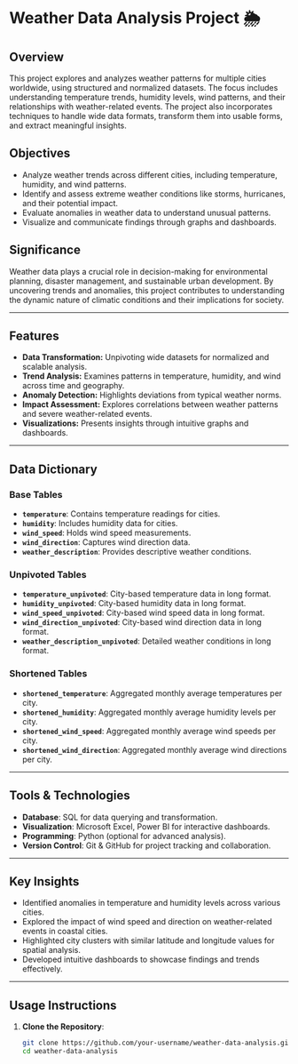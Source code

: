 # Weather Data Analysis Project 🌦️

## Overview
This project explores and analyzes weather patterns for multiple cities worldwide, using structured and normalized datasets. The focus includes understanding temperature trends, humidity levels, wind patterns, and their relationships with weather-related events. The project also incorporates techniques to handle wide data formats, transform them into usable forms, and extract meaningful insights.

## Objectives
- Analyze weather trends across different cities, including temperature, humidity, and wind patterns.
- Identify and assess extreme weather conditions like storms, hurricanes, and their potential impact.
- Evaluate anomalies in weather data to understand unusual patterns.
- Visualize and communicate findings through graphs and dashboards.

## Significance
Weather data plays a crucial role in decision-making for environmental planning, disaster management, and sustainable urban development. By uncovering trends and anomalies, this project contributes to understanding the dynamic nature of climatic conditions and their implications for society.

---

## Features
- **Data Transformation:** Unpivoting wide datasets for normalized and scalable analysis.
- **Trend Analysis:** Examines patterns in temperature, humidity, and wind across time and geography.
- **Anomaly Detection:** Highlights deviations from typical weather norms.
- **Impact Assessment:** Explores correlations between weather patterns and severe weather-related events.
- **Visualizations:** Presents insights through intuitive graphs and dashboards.

---

## Data Dictionary
### Base Tables
- **`temperature`**: Contains temperature readings for cities.
- **`humidity`**: Includes humidity data for cities.
- **`wind_speed`**: Holds wind speed measurements.
- **`wind_direction`**: Captures wind direction data.
- **`weather_description`**: Provides descriptive weather conditions.

### Unpivoted Tables
- **`temperature_unpivoted`**: City-based temperature data in long format.
- **`humidity_unpivoted`**: City-based humidity data in long format.
- **`wind_speed_unpivoted`**: City-based wind speed data in long format.
- **`wind_direction_unpivoted`**: City-based wind direction data in long format.
- **`weather_description_unpivoted`**: Detailed weather conditions in long format.

### Shortened Tables
- **`shortened_temperature`**: Aggregated monthly average temperatures per city.
- **`shortened_humidity`**: Aggregated monthly average humidity levels per city.
- **`shortened_wind_speed`**: Aggregated monthly average wind speeds per city.
- **`shortened_wind_direction`**: Aggregated monthly average wind directions per city.

---

## Tools & Technologies
- **Database**: SQL for data querying and transformation.
- **Visualization**: Microsoft Excel, Power BI for interactive dashboards.
- **Programming**: Python (optional for advanced analysis).
- **Version Control**: Git & GitHub for project tracking and collaboration.

---

## Key Insights
- Identified anomalies in temperature and humidity levels across various cities.
- Explored the impact of wind speed and direction on weather-related events in coastal cities.
- Highlighted city clusters with similar latitude and longitude values for spatial analysis.
- Developed intuitive dashboards to showcase findings and trends effectively.

---

## Usage Instructions
1. **Clone the Repository**:
   ```bash
   git clone https://github.com/your-username/weather-data-analysis.git
   cd weather-data-analysis

